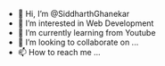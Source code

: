 - 👋 Hi, I’m @SiddharthGhanekar
- 👀 I’m interested in Web Development
- 🌱 I’m currently learning from Youtube
- 💞️ I’m looking to collaborate on ...
- 📫 How to reach me ...

<!---
SiddharthGhanekar/SiddharthGhanekar is a ✨ special ✨ repository because its `README.md` (this file) appears on your GitHub profile.
You can click the Preview link to take a look at your changes.
--->
